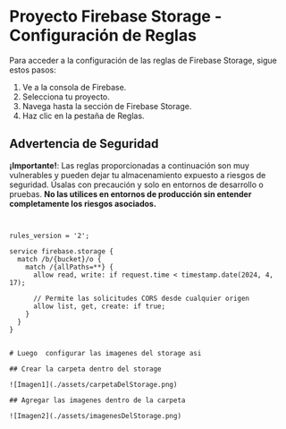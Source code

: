 # Proyecto Firebase Storage - Configuración de Reglas

Para acceder a la configuración de las reglas de Firebase Storage, sigue estos pasos:

1. Ve a la consola de Firebase.
2. Selecciona tu proyecto.
3. Navega hasta la sección de Firebase Storage.
4. Haz clic en la pestaña de Reglas.

## Advertencia de Seguridad

**¡Importante!**: Las reglas proporcionadas a continuación son muy vulnerables y pueden dejar tu almacenamiento expuesto a riesgos de seguridad. Úsalas con precaución y solo en entornos de desarrollo o pruebas. **No las utilices en entornos de producción sin entender completamente los riesgos asociados.**

```firebase


rules_version = '2';

service firebase.storage {
  match /b/{bucket}/o {
    match /{allPaths=**} {
      allow read, write: if request.time < timestamp.date(2024, 4, 17);

      // Permite las solicitudes CORS desde cualquier origen
      allow list, get, create: if true;
    }
  }
}


# Luego  configurar las imagenes del storage asi 

## Crear la carpeta dentro del storage 

![Imagen1](./assets/carpetaDelStorage.png)

## Agregar las imagenes dentro de la carpeta 

![Imagen2](./assets/imagenesDelStorage.png)